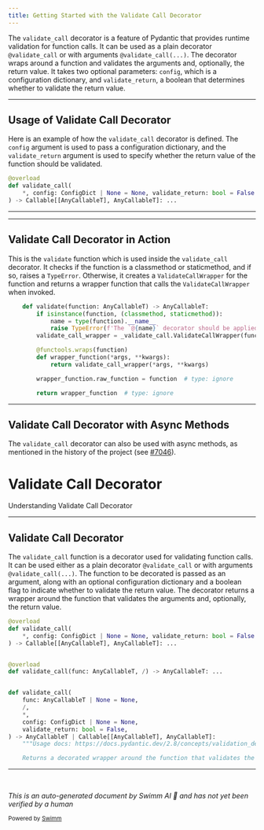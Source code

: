```yaml
---
title: Getting Started with the Validate Call Decorator
---
```

The <SwmToken path="/pydantic/validate_call_decorator.py" pos="19:2:2" line-data="def validate_call(">`validate_call`</SwmToken> decorator is a feature of Pydantic that provides runtime validation for function calls. It can be used as a plain decorator `@validate_call` or with arguments `@validate_call(...)`. The decorator wraps around a function and validates the arguments and, optionally, the return value. It takes two optional parameters: <SwmToken path="/pydantic/validate_call_decorator.py" pos="20:3:3" line-data="    *, config: ConfigDict | None = None, validate_return: bool = False">`config`</SwmToken>, which is a configuration dictionary, and <SwmToken path="/pydantic/validate_call_decorator.py" pos="20:17:17" line-data="    *, config: ConfigDict | None = None, validate_return: bool = False">`validate_return`</SwmToken>, a boolean that determines whether to validate the return value.

<SwmSnippet path="/pydantic/validate_call_decorator.py" line="18">

---

## Usage of Validate Call Decorator

Here is an example of how the <SwmToken path="/pydantic/validate_call_decorator.py" pos="19:2:2" line-data="def validate_call(">`validate_call`</SwmToken> decorator is defined. The <SwmToken path="/pydantic/validate_call_decorator.py" pos="20:3:3" line-data="    *, config: ConfigDict | None = None, validate_return: bool = False">`config`</SwmToken> argument is used to pass a configuration dictionary, and the <SwmToken path="/pydantic/validate_call_decorator.py" pos="20:17:17" line-data="    *, config: ConfigDict | None = None, validate_return: bool = False">`validate_return`</SwmToken> argument is used to specify whether the return value of the function should be validated.

```python
@overload
def validate_call(
    *, config: ConfigDict | None = None, validate_return: bool = False
) -> Callable[[AnyCallableT], AnyCallableT]: ...
```

---

</SwmSnippet>

<SwmSnippet path="/pydantic/validate_call_decorator.py" line="50">

---

## Validate Call Decorator in Action

This is the <SwmToken path="/pydantic/validate_call_decorator.py" pos="50:3:3" line-data="    def validate(function: AnyCallableT) -&gt; AnyCallableT:">`validate`</SwmToken> function which is used inside the <SwmToken path="/pydantic/validate_call_decorator.py" pos="53:26:26" line-data="            raise TypeError(f&#39;The `@{name}` decorator should be applied after `@validate_call` (put `@{name}` on top)&#39;)">`validate_call`</SwmToken> decorator. It checks if the function is a classmethod or staticmethod, and if so, raises a <SwmToken path="/pydantic/validate_call_decorator.py" pos="53:3:3" line-data="            raise TypeError(f&#39;The `@{name}` decorator should be applied after `@validate_call` (put `@{name}` on top)&#39;)">`TypeError`</SwmToken>. Otherwise, it creates a <SwmToken path="/pydantic/validate_call_decorator.py" pos="54:7:7" line-data="        validate_call_wrapper = _validate_call.ValidateCallWrapper(function, config, validate_return)">`ValidateCallWrapper`</SwmToken> for the function and returns a wrapper function that calls the <SwmToken path="/pydantic/validate_call_decorator.py" pos="54:7:7" line-data="        validate_call_wrapper = _validate_call.ValidateCallWrapper(function, config, validate_return)">`ValidateCallWrapper`</SwmToken> when invoked.

```python
    def validate(function: AnyCallableT) -> AnyCallableT:
        if isinstance(function, (classmethod, staticmethod)):
            name = type(function).__name__
            raise TypeError(f'The `@{name}` decorator should be applied after `@validate_call` (put `@{name}` on top)')
        validate_call_wrapper = _validate_call.ValidateCallWrapper(function, config, validate_return)

        @functools.wraps(function)
        def wrapper_function(*args, **kwargs):
            return validate_call_wrapper(*args, **kwargs)

        wrapper_function.raw_function = function  # type: ignore

        return wrapper_function  # type: ignore
```

---

</SwmSnippet>

## Validate Call Decorator with Async Methods

The <SwmToken path="/pydantic/validate_call_decorator.py" pos="19:2:2" line-data="def validate_call(">`validate_call`</SwmToken> decorator can also be used with async methods, as mentioned in the history of the project (see [#7046](https://github.com/pydantic/pydantic/pull/7046)).

# Validate Call Decorator

Understanding Validate Call Decorator

<SwmSnippet path="/pydantic/validate_call_decorator.py" line="18">

---

## Validate Call Decorator

The <SwmToken path="/pydantic/validate_call_decorator.py" pos="19:2:2" line-data="def validate_call(">`validate_call`</SwmToken> function is a decorator used for validating function calls. It can be used either as a plain decorator `@validate_call` or with arguments `@validate_call(...)`. The function to be decorated is passed as an argument, along with an optional configuration dictionary and a boolean flag to indicate whether to validate the return value. The decorator returns a wrapper around the function that validates the arguments and, optionally, the return value.

```python
@overload
def validate_call(
    *, config: ConfigDict | None = None, validate_return: bool = False
) -> Callable[[AnyCallableT], AnyCallableT]: ...


@overload
def validate_call(func: AnyCallableT, /) -> AnyCallableT: ...


def validate_call(
    func: AnyCallableT | None = None,
    /,
    *,
    config: ConfigDict | None = None,
    validate_return: bool = False,
) -> AnyCallableT | Callable[[AnyCallableT], AnyCallableT]:
    """Usage docs: https://docs.pydantic.dev/2.8/concepts/validation_decorator/

    Returns a decorated wrapper around the function that validates the arguments and, optionally, the return value.

```

---

</SwmSnippet>

&nbsp;

*This is an auto-generated document by Swimm AI 🌊 and has not yet been verified by a human*

<SwmMeta version="3.0.0" repo-id="Z2l0aHViJTNBJTNBREVNTy1weWRhbnRpYyUzQSUzQWdpbGFkbmF2b3Q=" repo-name="DEMO-pydantic"><sup>Powered by [Swimm](https://app.swimm.io/)</sup></SwmMeta>
